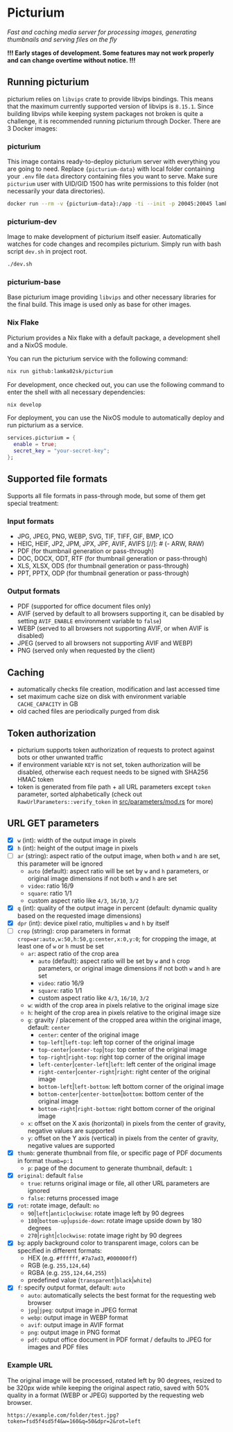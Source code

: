 # Picturium

_Fast and caching media server for processing images, generating thumbnails and serving files on the fly_

**!!! Early stages of development. Some features may not work properly and can change overtime without notice. !!!**


## Running picturium

picturium relies on `libvips` crate to provide libvips bindings. 
This means that the maximum currently supported version of libvips is `8.15.1`. 
Since building libvips while keeping system packages not broken is quite a challenge, it is recommended running picturium through Docker. 
There are 3 Docker images:

### picturium

This image contains ready-to-deploy picturium server with everything you are going to need. 
Replace `{picturium-data}` with local folder containing your `.env` file `data` directory containing files you want to serve. 
Make sure `picturium` user with UID/GID 1500 has write permissions to this folder (not necessarily your data directories).

```bash
docker run --rm -v {picturium-data}:/app -ti --init -p 20045:20045 lamka02sk/picturium:latest
```

### picturium-dev

Image to make development of picturium itself easier. Automatically watches for code changes and recompiles picturium. 
Simply run with bash script `dev.sh` in project root.

```bash
./dev.sh
```

### picturium-base

Base picturium image providing `libvips` and other necessary libraries for the final build. 
This image is used only as base for other images.

### Nix Flake

Picturium provides a Nix flake with a default package, a development shell and a NixOS module.

You can run the picturium service with the following command:

```bash
nix run github:lamka02sk/picturium
```

For development, once checked out, you can use the following command to enter the shell with all necessary dependencies:
```bash
nix develop
```


For deployment, you can use the NixOS module to automatically deploy and run picturium as a service.

```nix
services.picturium = {
  enable = true;
  secret_key = "your-secret-key";
};
```

## Supported file formats

Supports all file formats in pass-through mode, but some of them get special treatment:

### Input formats

- JPG, JPEG, PNG, WEBP, SVG, TIF, TIFF, GIF, BMP, ICO
- HEIC, HEIF, JP2, JPM, JPX, JPF, AVIF, AVIFS
[//]: # (- ARW, RAW)
- PDF (for thumbnail generation or pass-through)
- DOC, DOCX, ODT, RTF (for thumbnail generation or pass-through)
- XLS, XLSX, ODS (for thumbnail generation or pass-through)
- PPT, PPTX, ODP (for thumbnail generation or pass-through)

### Output formats

- PDF (supported for office document files only)
- AVIF (served by default to all browsers supporting it, can be disabled by setting `AVIF_ENABLE` environment variable to `false`)
- WEBP (served to all browsers not supporting AVIF, or when AVIF is disabled)
- JPEG (served to all browsers not supporting AVIF and WEBP)
- PNG (served only when requested by the client)


## Caching

- automatically checks file creation, modification and last accessed time
- set maximum cache size on disk with environment variable `CACHE_CAPACITY` in GB
- old cached files are periodically purged from disk


## Token authorization

- picturium supports token authorization of requests to protect against bots or other unwanted traffic
- if environment variable `KEY` is not set, token authorization will be disabled, otherwise each request needs to be signed with SHA256 HMAC token
- token is generated from file path + all URL parameters except `token` parameter, sorted alphabetically (check out `RawUrlParameters::verify_token` in [src/parameters/mod.rs](https://github.com/lamka02sk/picturium/blob/master/src/parameters/mod.rs) for more)


## URL GET parameters

- [x] `w` (int): width of the output image in pixels
- [x] `h` (int): height of the output image in pixels
- [ ] `ar` (string): aspect ratio of the output image, when both `w` and `h` are set, this parameter will be ignored
  - `auto` (default): aspect ratio will be set by `w` and `h` parameters, or original image dimensions if not both `w` and `h` are set 
  - `video`: ratio 16/9
  - `square`: ratio 1/1
  - custom aspect ratio like `4/3`, `16/10`, `3/2`
- [x] `q` (int): quality of the output image in percent (default: dynamic quality based on the requested image dimensions)
- [x] `dpr` (int): device pixel ratio, multiplies `w` and `h` by itself
- [ ] `crop` (string): crop parameters in format `crop=ar:auto,w:50,h:50,g:center,x:0,y:0`; for cropping the image, at least one of `w` or `h` must be set
    - `ar`: aspect ratio of the crop area
        - `auto` (default): aspect ratio will be set by `w` and `h` crop parameters, or original image dimensions if not both `w` and `h` are set
        - `video`: ratio 16/9
        - `square`: ratio 1/1
        - custom aspect ratio like `4/3`, `16/10`, `3/2`
    - `w`: width of the crop area in pixels relative to the original image size
    - `h`: height of the crop area in pixels relative to the original image size
    - `g`: gravity / placement of the cropped area within the original image, default: `center`
        - `center`: center of the original image
        - `top-left`|`left-top`: left top corner of the original image
        - `top-center`|`center-top`|`top`: top center of the original image
        - `top-right`|`right-top`: right top corner of the original image
        - `left-center`|`center-left`|`left`: left center of the original image
        - `right-center`|`center-right`|`right`: right center of the original image
        - `bottom-left`|`left-bottom`: left bottom corner of the original image
        - `bottom-center`|`center-bottom`|`bottom`: bottom center of the original image
        - `bottom-right`|`right-bottom`: right bottom corner of the original image
    - `x`: offset on the X axis (horizontal) in pixels from the center of gravity, negative values are supported
    - `y`: offset on the Y axis (vertical) in pixels from the center of gravity, negative values are supported
- [x] `thumb`: generate thumbnail from file, or specific page of PDF documents in format `thumb=p:1`
    - `p`: page of the document to generate thumbnail, default: `1`
- [x] `original`: default `false`
    - `true`: returns original image or file, all other URL parameters are ignored
    - `false`: returns processed image
- [x] `rot`: rotate image, default: `no`
    - `90`|`left`|`anticlockwise`: rotate image left by 90 degrees
    - `180`|`bottom-up`|`upside-down`: rotate image upside down by 180 degrees
    - `270`|`right`|`clockwise`: rotate image right by 90 degrees
- [x] `bg`: apply background color to transparent image, colors can be specified in different formats:
    - HEX (e.g. `#ffffff`, `#7a7ad3`, `#000000ff`)
    - RGB (e.g. `255,124,64`)
    - RGBA (e.g. `255,124,64,255`)
    - predefined value (`transparent`|`black`|`white`)
- [x] `f`: specify output format, default: `auto`
    - `auto`: automatically selects the best format for the requesting web browser
    - `jpg`|`jpeg`: output image in JPEG format
    - `webp`: output image in WEBP format
    - `avif`: output image in AVIF format
    - `png`: output image in PNG format
    - `pdf`: output office document in PDF format / defaults to JPEG for images and PDF files


### Example URL

The original image will be processed, rotated left by 90 degrees, resized to be 320px wide while keeping the original aspect ratio, saved with 50% quality in a format (WEBP or JPEG) supported by the requesting web browser.

```url
https://example.com/folder/test.jpg?token=fsd5f4sd5f4&w=160&q=50&dpr=2&rot=left
```

